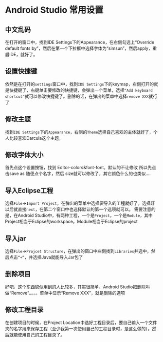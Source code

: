 # Android Studio 常用设置


## 中文乱码

在打开的窗口中，找到IDE Settings下的Appearance，在右侧勾选上“Override default fonts by”，然后在第一个下拉框中选择字体为“simsun”，然后apply，重启IDE，就好了。


## 设置快捷键

依然是在打开的`settings`窗口中，找到`IDE Settings`下的keymap，右侧打开的就是快捷键了，右键单击要修改的快捷键，会弹出一个菜单，选择`“Add keyboard shortcut”`就可以修改快捷键了。删除的话，在弹出的菜单中选择`remove XXX`就行了

## 修改主题

找到`IDE Settings`下的`Appearance`，右侧的`Theme`选择自己喜欢的主体就好了，个人比较喜欢Darcula这个主题。

## 修改字体大小

首先点这个设置按钮，找到 Editor-colors&font-font，默认的不让修改 所以先点击save as  随便点个名字，然后 size就可以修改了，其它颜色什么的也类似....

## 导入Eclipse工程

选择`File`->`Import Project`，在弹出的菜单中选择要导入的工程就好了，选择好以后就直接`next`，在第二个窗口中也选择默认的第一个选项就可以。
需要注意的是，在Android Studio中，有两种工程，一个是`Project`，一个是`Module`，其中Project相当于Eclipse的workspace，Module相当于Eclipse的project

## 导入jar

选择`File`->`Projcet Structure`，在弹出的窗口中左侧找到`Libraries`并选中，然后点击`“+”`，并选择Java就能导入Jar包了

## 删除项目

好吧，这个东西貌似用到的人比较多，其实很简单，Android Studio把删除叫做“Remove”。。。。菜单中显示“Remove XXX”，就是删除的选项

## 修改工程目录

在创建项目的时候，在Project Location中选好工程目录后，要自己输入一个文件夹的名字用来保存工程（至少我第一次使用自己的工程目录时，是这么做的），然后就能使用自己的工程目录了。